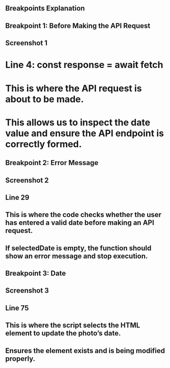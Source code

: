 ## Breakpoints Explanation


## Breakpoint 1: Before Making the API Request
## Screenshot 1
# Line 4: const response = await fetch
# This is where the API request is about to be made.
# This allows us to inspect the date value and ensure the API endpoint is correctly formed.


## Breakpoint 2: Error Message
## Screenshot 2
## Line 29
## This is where the code checks whether the user has entered a valid date before making an API request.
## If selectedDate is empty, the function should show an error message and stop execution.

## Breakpoint 3: Date
## Screenshot 3
## Line 75
## This is where the script selects the HTML element to update the photo’s date.
## Ensures the element exists and is being modified properly.






